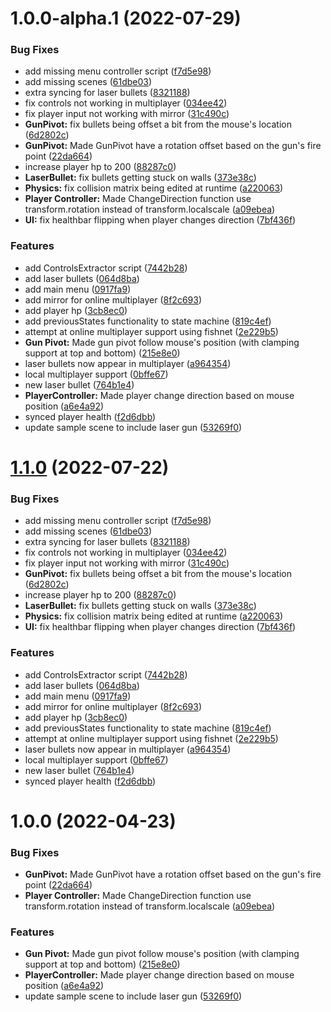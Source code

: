 # 1.0.0-alpha.1 (2022-07-29)


### Bug Fixes

* add missing menu controller script ([f7d5e98](https://github.com/ShadyF/laser_project/commit/f7d5e9819e7f150633f6f7c69c9c1e0c8a958e6d))
* add missing scenes ([61dbe03](https://github.com/ShadyF/laser_project/commit/61dbe0327b10695282a25947ce7bda0fc7e52895))
* extra syncing for laser bullets ([8321188](https://github.com/ShadyF/laser_project/commit/8321188d54887527d49cb1a5ca280417b635e9b9))
* fix controls not working in multiplayer ([034ee42](https://github.com/ShadyF/laser_project/commit/034ee423c9f965d9a5046b5c58257ff2b9c677c0))
* fix player input not working with mirror ([31c490c](https://github.com/ShadyF/laser_project/commit/31c490c830de3ab9da8d525cf27199114f624e00))
* **GunPivot:** fix bullets being offset a bit from the mouse's location ([6d2802c](https://github.com/ShadyF/laser_project/commit/6d2802c0eeee7fc24324d8f9d27ebed73e573b08))
* **GunPivot:** Made GunPivot have a rotation offset based on the gun's fire point ([22da664](https://github.com/ShadyF/laser_project/commit/22da664dd297c33616171dcb8072011b7c4cc9d6))
* increase player hp to 200 ([88287c0](https://github.com/ShadyF/laser_project/commit/88287c0ceec499b314cf05101b2af638050a42bc))
* **LaserBullet:** fix bullets getting stuck on walls ([373e38c](https://github.com/ShadyF/laser_project/commit/373e38ca62c7205b10670796ffb99cfe9dec877d))
* **Physics:** fix collision matrix being edited at runtime ([a220063](https://github.com/ShadyF/laser_project/commit/a22006323aba7cdbb096db45504ced7bdb13b79a))
* **Player Controller:** Made ChangeDirection function use transform.rotation instead of transform.localscale ([a09ebea](https://github.com/ShadyF/laser_project/commit/a09ebeaa5cb3c3564244ebd8bcf75a30e9745e37))
* **UI:** fix healthbar flipping when player changes direction ([7bf436f](https://github.com/ShadyF/laser_project/commit/7bf436f4f546369a4095f29bfa5efcc0efb4c094))


### Features

* add ControlsExtractor script ([7442b28](https://github.com/ShadyF/laser_project/commit/7442b28018956bf232ed79d5546692b8bb57bf90))
* add laser bullets ([064d8ba](https://github.com/ShadyF/laser_project/commit/064d8ba69583922b910ec5d8edd58b1668c64cf1))
* add main menu ([0917fa9](https://github.com/ShadyF/laser_project/commit/0917fa96bc9cdb818c857901b569f0cf300208b1))
* add mirror for online multiplayer ([8f2c693](https://github.com/ShadyF/laser_project/commit/8f2c69398f78a99df4441631d9b280ae5bd35063))
* add player hp ([3cb8ec0](https://github.com/ShadyF/laser_project/commit/3cb8ec0c396aeba7ecc3bc42740c624685023cef))
* add previousStates functionality to state machine ([819c4ef](https://github.com/ShadyF/laser_project/commit/819c4ef4c3140a2a59cb24acadc77adebc7cfde8))
* attempt at online multiplayer support using fishnet ([2e229b5](https://github.com/ShadyF/laser_project/commit/2e229b5c0944aa64df5ba9b6e7083dac4934447a))
* **Gun Pivot:** Made gun pivot follow mouse's position (with clamping support at top and bottom) ([215e8e0](https://github.com/ShadyF/laser_project/commit/215e8e0e99fa2dc8d7d53b9d2b317ed0adb5ab23))
* laser bullets now appear in multiplayer ([a964354](https://github.com/ShadyF/laser_project/commit/a964354168f65f4a99cd33a5e47fdb4a1ab594d6))
* local multiplayer support ([0bffe67](https://github.com/ShadyF/laser_project/commit/0bffe675c0d060aa28289116df9b8834befd32ce))
* new laser bullet ([764b1e4](https://github.com/ShadyF/laser_project/commit/764b1e449009dd6e313448e18f709646d3d86f6d))
* **PlayerController:** Made player change direction based on mouse position ([a6e4a92](https://github.com/ShadyF/laser_project/commit/a6e4a92cc72134c52e7dc8f9950cda6ff89e5321))
* synced player health ([f2d6dbb](https://github.com/ShadyF/laser_project/commit/f2d6dbb1a8abe873a0d7a5acd6314f81f883d748))
* update sample scene to include laser gun ([53269f0](https://github.com/ShadyF/laser_project/commit/53269f0cb5909e06fad240c4989d50f5f39d0cea))

# [1.1.0](https://github.com/ShadyF/laser_project/compare/v1.0.0...v1.1.0) (2022-07-22)


### Bug Fixes

* add missing menu controller script ([f7d5e98](https://github.com/ShadyF/laser_project/commit/f7d5e9819e7f150633f6f7c69c9c1e0c8a958e6d))
* add missing scenes ([61dbe03](https://github.com/ShadyF/laser_project/commit/61dbe0327b10695282a25947ce7bda0fc7e52895))
* extra syncing for laser bullets ([8321188](https://github.com/ShadyF/laser_project/commit/8321188d54887527d49cb1a5ca280417b635e9b9))
* fix controls not working in multiplayer ([034ee42](https://github.com/ShadyF/laser_project/commit/034ee423c9f965d9a5046b5c58257ff2b9c677c0))
* fix player input not working with mirror ([31c490c](https://github.com/ShadyF/laser_project/commit/31c490c830de3ab9da8d525cf27199114f624e00))
* **GunPivot:** fix bullets being offset a bit from the mouse's location ([6d2802c](https://github.com/ShadyF/laser_project/commit/6d2802c0eeee7fc24324d8f9d27ebed73e573b08))
* increase player hp to 200 ([88287c0](https://github.com/ShadyF/laser_project/commit/88287c0ceec499b314cf05101b2af638050a42bc))
* **LaserBullet:** fix bullets getting stuck on walls ([373e38c](https://github.com/ShadyF/laser_project/commit/373e38ca62c7205b10670796ffb99cfe9dec877d))
* **Physics:** fix collision matrix being edited at runtime ([a220063](https://github.com/ShadyF/laser_project/commit/a22006323aba7cdbb096db45504ced7bdb13b79a))
* **UI:** fix healthbar flipping when player changes direction ([7bf436f](https://github.com/ShadyF/laser_project/commit/7bf436f4f546369a4095f29bfa5efcc0efb4c094))


### Features

* add ControlsExtractor script ([7442b28](https://github.com/ShadyF/laser_project/commit/7442b28018956bf232ed79d5546692b8bb57bf90))
* add laser bullets ([064d8ba](https://github.com/ShadyF/laser_project/commit/064d8ba69583922b910ec5d8edd58b1668c64cf1))
* add main menu ([0917fa9](https://github.com/ShadyF/laser_project/commit/0917fa96bc9cdb818c857901b569f0cf300208b1))
* add mirror for online multiplayer ([8f2c693](https://github.com/ShadyF/laser_project/commit/8f2c69398f78a99df4441631d9b280ae5bd35063))
* add player hp ([3cb8ec0](https://github.com/ShadyF/laser_project/commit/3cb8ec0c396aeba7ecc3bc42740c624685023cef))
* add previousStates functionality to state machine ([819c4ef](https://github.com/ShadyF/laser_project/commit/819c4ef4c3140a2a59cb24acadc77adebc7cfde8))
* attempt at online multiplayer support using fishnet ([2e229b5](https://github.com/ShadyF/laser_project/commit/2e229b5c0944aa64df5ba9b6e7083dac4934447a))
* laser bullets now appear in multiplayer ([a964354](https://github.com/ShadyF/laser_project/commit/a964354168f65f4a99cd33a5e47fdb4a1ab594d6))
* local multiplayer support ([0bffe67](https://github.com/ShadyF/laser_project/commit/0bffe675c0d060aa28289116df9b8834befd32ce))
* new laser bullet ([764b1e4](https://github.com/ShadyF/laser_project/commit/764b1e449009dd6e313448e18f709646d3d86f6d))
* synced player health ([f2d6dbb](https://github.com/ShadyF/laser_project/commit/f2d6dbb1a8abe873a0d7a5acd6314f81f883d748))

# 1.0.0 (2022-04-23)


### Bug Fixes

* **GunPivot:** Made GunPivot have a rotation offset based on the gun's fire point ([22da664](https://github.com/ShadyF/laser_project/commit/22da664dd297c33616171dcb8072011b7c4cc9d6))
* **Player Controller:** Made ChangeDirection function use transform.rotation instead of transform.localscale ([a09ebea](https://github.com/ShadyF/laser_project/commit/a09ebeaa5cb3c3564244ebd8bcf75a30e9745e37))


### Features

* **Gun Pivot:** Made gun pivot follow mouse's position (with clamping support at top and bottom) ([215e8e0](https://github.com/ShadyF/laser_project/commit/215e8e0e99fa2dc8d7d53b9d2b317ed0adb5ab23))
* **PlayerController:** Made player change direction based on mouse position ([a6e4a92](https://github.com/ShadyF/laser_project/commit/a6e4a92cc72134c52e7dc8f9950cda6ff89e5321))
* update sample scene to include laser gun ([53269f0](https://github.com/ShadyF/laser_project/commit/53269f0cb5909e06fad240c4989d50f5f39d0cea))
